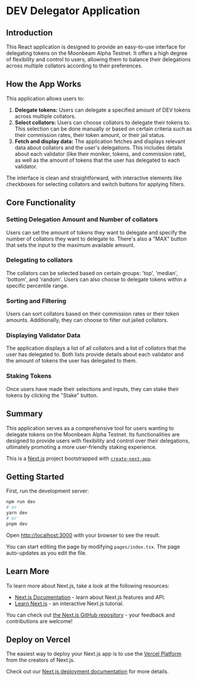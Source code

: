 # DEV Delegator Application

## Introduction

This React application is designed to provide an easy-to-use interface for delegating tokens on the Moonbeam Alpha Testnet. It offers a high degree of flexibility and control to users, allowing them to balance their delegations across multiple collators according to their preferences.

## How the App Works

This application allows users to:

1. **Delegate tokens:** Users can delegate a specified amount of DEV tokens across multiple collators.
2. **Select collators:** Users can choose collators to delegate their tokens to. This selection can be done manually or based on certain criteria such as their commission rates, their token amount, or their jail status.
3. **Fetch and display data:** The application fetches and displays relevant data about collators and the user's delegations. This includes details about each validator (like their moniker, tokens, and commission rate), as well as the amount of tokens that the user has delegated to each validator.

The interface is clean and straightforward, with interactive elements like checkboxes for selecting collators and switch buttons for applying filters.

## Core Functionality

### Setting Delegation Amount and Number of collators

Users can set the amount of tokens they want to delegate and specify the number of collators they want to delegate to. There's also a "MAX" button that sets the input to the maximum available amount.

### Delegating to collators

The collators can be selected based on certain groups: 'top', 'median', 'bottom', and 'random'. Users can also choose to delegate tokens within a specific percentile range.

### Sorting and Filtering

Users can sort collators based on their commission rates or their token amounts. Additionally, they can choose to filter out jailed collators.

### Displaying Validator Data

The application displays a list of all collators and a list of collators that the user has delegated to. Both lists provide details about each validator and the amount of tokens the user has delegated to them.

### Staking Tokens

Once users have made their selections and inputs, they can stake their tokens by clicking the "Stake" button.

## Summary

This application serves as a comprehensive tool for users wanting to delegate tokens on the Moonbeam Alpha Testnet. Its functionalities are designed to provide users with flexibility and control over their delegations, ultimately promoting a more user-friendly staking experience.


This is a [Next.js](https://nextjs.org/) project bootstrapped with [`create-next-app`](https://github.com/vercel/next.js/tree/canary/packages/create-next-app).

## Getting Started

First, run the development server:

```bash
npm run dev
# or
yarn dev
# or
pnpm dev
```

Open [http://localhost:3000](http://localhost:3000) with your browser to see the result.

You can start editing the page by modifying `pages/index.tsx`. The page auto-updates as you edit the file.

## Learn More

To learn more about Next.js, take a look at the following resources:

- [Next.js Documentation](https://nextjs.org/docs) - learn about Next.js features and API.
- [Learn Next.js](https://nextjs.org/learn) - an interactive Next.js tutorial.

You can check out [the Next.js GitHub repository](https://github.com/vercel/next.js/) - your feedback and contributions are welcome!

## Deploy on Vercel

The easiest way to deploy your Next.js app is to use the [Vercel Platform](https://vercel.com/new?utm_medium=default-template&filter=next.js&utm_source=create-next-app&utm_campaign=create-next-app-readme) from the creators of Next.js.

Check out our [Next.js deployment documentation](https://nextjs.org/docs/deployment) for more details.
